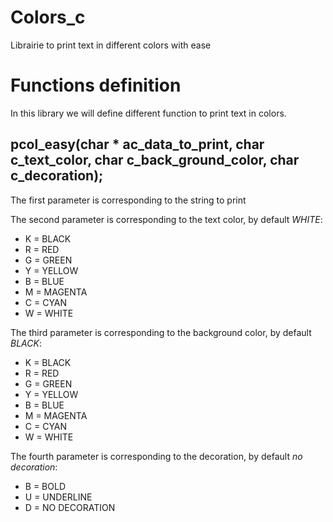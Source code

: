 # Colors_c
Librairie to print text in different colors with ease 

# Functions definition
In this library we will define different function to print text in colors.

## pcol_easy(char * ac_data_to_print, char c_text_color, char c_back_ground_color, char c_decoration);
The first parameter is corresponding to the string to print

The second parameter is corresponding to the text color, by default *WHITE*:
- K = BLACK
- R = RED
- G = GREEN
- Y = YELLOW
- B = BLUE
- M = MAGENTA
- C = CYAN
- W = WHITE

The third parameter is corresponding to the background color, by default *BLACK*:
- K = BLACK
- R = RED
- G = GREEN
- Y = YELLOW
- B = BLUE
- M = MAGENTA
- C = CYAN
- W = WHITE

The fourth parameter is corresponding to the decoration, by default *no decoration*:
- B = BOLD
- U = UNDERLINE
- D = NO DECORATION